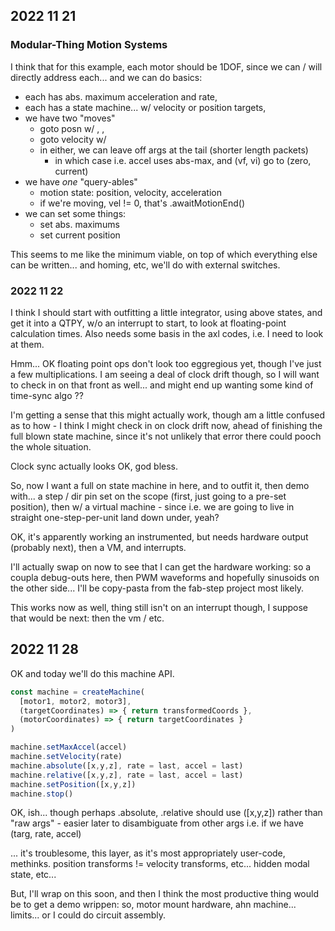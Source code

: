 ## 2022 11 21 

### Modular-Thing Motion Systems 

I think that for this example, each motor should be 1DOF, since we can / will directly address each... and we can do basics:

- each has abs. maximum acceleration and rate, 
- each has a state machine... w/ velocity or position targets, 
- we have two "moves"
  - goto posn w/ <accel>, <vf>, <vi>
  - goto velocity w/ <accel> 
  - in either, we can leave off args at the tail (shorter length packets)
    - in which case i.e. accel uses abs-max, and (vf, vi) go to (zero, current)
- we have *one* "query-ables"
  - motion state: position, velocity, acceleration 
  - if we're moving, vel != 0, that's .awaitMotionEnd() 
- we can set some things:
  - set abs. maximums 
  - set current position 

This seems to me like the minimum viable, on top of which everything else can be written... and homing, etc, we'll do with external switches. 

### 2022 11 22

I think I should start with outfitting a little integrator, using above states, and get it into a QTPY, w/o an interrupt to start, to look at floating-point calculation times. Also needs some basis in the axl codes, i.e. I need to look at them. 

Hmm... OK floating point ops don't look too eggregious yet, though I've just a few multiplications. I am seeing a deal of clock drift though, so I will want to check in on that front as well... and might end up wanting some kind of time-sync algo ?? 

I'm getting a sense that this might actually work, though am a little confused as to how - I think I might check in on clock drift now, ahead of finishing the full blown state machine, since it's not unlikely that error there could pooch the whole situation. 

Clock sync actually looks OK, god bless. 

So, now I want a full on state machine in here, and to outfit it, then demo with... a step / dir pin set on the scope (first, just going to a pre-set position), then w/ a virtual machine - since i.e. we are going to live in straight one-step-per-unit land down under, yeah? 

OK, it's apparently working an instrumented, but needs hardware output (probably next), then a VM, and interrupts. 

I'll actually swap on now to see that I can get the hardware working: so a coupla debug-outs here, then PWM waveforms and hopefully sinusoids on the other side... I'll be copy-pasta from the fab-step project most likely. 

This works now as well, thing still isn't on an interrupt though, I suppose that would be next: then the vm / etc. 

## 2022 11 28 

OK and today we'll do this machine API.

```js
const machine = createMachine(
  [motor1, motor2, motor3],
  (targetCoordinates) => { return transformedCoords },
  (motorCoordinates) => { return targetCoordinates }
)

machine.setMaxAccel(accel)
machine.setVelocity(rate)
machine.absolute([x,y,z], rate = last, accel = last)
machine.relative([x,y,z], rate = last, accel = last)
machine.setPosition([x,y,z])
machine.stop()
```

OK, ish... though perhaps .absolute, .relative should use ([x,y,z]) rather than "raw args" - easier later to disambiguate from other args i.e. if we have (targ, rate, accel)

... it's troublesome, this layer, as it's most appropriately user-code, methinks. position transforms != velocity transforms, etc... hidden modal state, etc... 

But, I'll wrap on this soon, and then I think the most productive thing would be to get a demo wrippen: so, motor mount hardware, ahn machine... limits... or I could do circuit assembly. 

